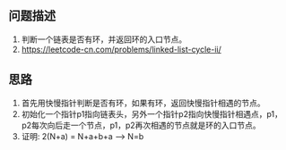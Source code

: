 ## 问题描述
1. 判断一个链表是否有环，并返回环的入口节点。
2. https://leetcode-cn.com/problems/linked-list-cycle-ii/
## 思路
1. 首先用快慢指针判断是否有环，如果有环，返回快慢指针相遇的节点。
2. 初始化一个指针p1指向链表头，另外一个指针p2指向快慢指针相遇点，p1，p2每次向后走一个节点，p1，p2再次相遇的节点就是环的入口节点。
3. 证明: 2(N+a) = N+a+b+a -->  N=b
